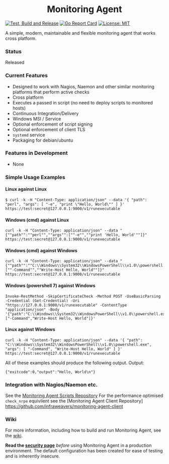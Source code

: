 <h1 align="center">Monitoring Agent</h1>

[![Test, Build and Release](https://github.com/infraweavers/monitoring-agent/actions/workflows/on-push.yml/badge.svg)](https://github.com/infraweavers/monitoring-agent/actions/workflows/on-push.yml)
[![Go Report Card](https://goreportcard.com/badge/github.com/infraweavers/monitoring-agent)](https://goreportcard.com/report/github.com/infraweavers/monitoring-agent)
[![License: MIT](https://img.shields.io/github/license/infraweavers/monitoring-agent)](https://mit-license.org/)

A simple, modern, maintainable and flexible monitoring agent that works cross platform.

### Status

Released

### Current Features

* Designed to work with Nagios, Naemon and other similar monitoring platforms that perform active checks
* Cross platform
* Executes a passed in script (no need to deploy scripts to monitored hosts)
* Continuous Integration/Delivery
* Windows MSI / Service
* Optional enforcement of script signing
* Optional enforcement of client TLS
* `systemd` service
* Packaging for debian/ubuntu

### Features in Development

* None

### Simple Usage Examples

#### Linux against Linux
```
$ curl -k -H "Content-Type: application/json" --data '{ "path": "perl", "args": [ "-e", "print \"Hello, World\"" ] }' https://test:secret@127.0.0.1:9000/v1/runexecutable
```

#### Windows (cmd) against Linux
```
curl -k -H "Content-Type: application/json" --data "{""path"":""perl"",""args"":[""-e"",""print 'Hello, World'""]}" https://test:secret@127.0.0.1:9000/v1/runexecutable
```

#### Windows (cmd) against Windows
```
curl -k -H "Content-Type: application/json" --data "{""path"":""C:\\Windows\\System32\\WindowsPowerShell\\v1.0\\powershell.exe"",""args"":[""-Command"",""Write-Host Hello, World""]}" https://test:secret@127.0.0.1:9000/v1/runexecutable
```

#### Windows (powershell 7) against Windows
```
Invoke-RestMethod -SkipCertificateCheck -Method POST -UseBasicParsing -Credential (Get-Credential) -Uri "https://127.0.0.1:9000/v1/runexecutable" -ContentType "application/json" -Body '{"path":"C:\\Windows\\System32\\WindowsPowerShell\\v1.0\\powershell.exe","args":["-Command","Write-Host Hello, World"]}'
```

#### Linux against Windows
```
curl -k -H "Content-Type: application/json" --data '{ "path": "C:\\Windows\\System32\\WindowsPowerShell\\v1.0\\powershell.exe", "args": [ "-Command", "Write-Host Hello, World" ] }' https://test:secret@127.0.0.1:9000/v1/runexecutable
```
All of these examples should produce the following output.
Output:
```
{"exitcode":0,"output":"Hello, World\n"}
```

### Integration with Nagios/Naemon etc.

See the [Monitoring Agent Scripts Repository](https://github.com/infraweavers/monitoring-agent-scripts)
For the performance optimised `check_nrpe` equivilent see the [Monitoring Agent Client Repository] https://github.com/infraweavers/monitoring-agent-client

### Wiki

For more information, including how to build and run Monitoring Agent, see the [wiki](https://github.com/infraweavers/monitoring-agent/wiki#building).

**Read the [security page](https://github.com/infraweavers/monitoring-agent/wiki/Security)** *before* using Monitoring Agent in a production environment. The default configuration has been created for ease of testing and is inherently insecure.
